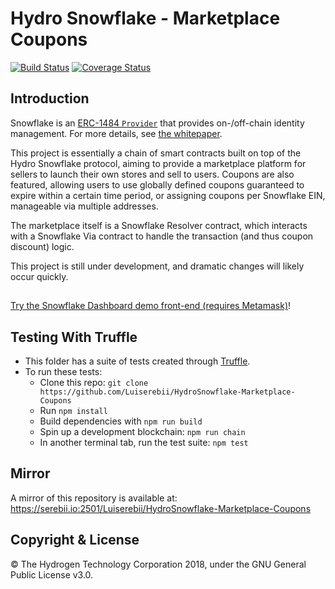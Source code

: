# Hydro Snowflake - Marketplace Coupons
[![Build Status](https://travis-ci.org/Luiserebii/HydroSnowflake-Marketplace-Coupons.svg?branch=master)](https://travis-ci.org/Luiserebii/HydroSnowflake-Marketplace-Coupons)
[![Coverage Status](https://coveralls.io/repos/github/Luiserebii/HydroSnowflake-Marketplace-Coupons/badge.svg?branch=master)](https://coveralls.io/github/Luiserebii/HydroSnowflake-Marketplace-Coupons?branch=master)

## Introduction
Snowflake is an [ERC-1484 `Provider`](https://erc1484.org/) that provides on-/off-chain identity management. For more details, see [the whitepaper](https://github.com/hydrogen-dev/hydro-docs/tree/master/Snowflake).

This project is essentially a chain of smart contracts built on top of the Hydro Snowflake protocol, aiming to provide a marketplace platform for sellers to launch their own stores and sell to users. Coupons are also featured, allowing users to use globally defined coupons guaranteed to expire within a certain time period, or assigning coupons per Snowflake EIN, manageable via multiple addresses.

The marketplace itself is a Snowflake Resolver contract, which interacts with a Snowflake Via contract to handle the transaction (and thus coupon discount) logic. 

This project is still under development, and dramatic changes will likely occur quickly. 

##
[Try the Snowflake Dashboard demo front-end (requires Metamask)](https://hydroblockchain.github.io/snowflake-dashboard/)!

## Testing With Truffle
- This folder has a suite of tests created through [Truffle](https://github.com/trufflesuite/truffle).
- To run these tests:
  - Clone this repo: `git clone https://github.com/Luiserebii/HydroSnowflake-Marketplace-Coupons`
  - Run `npm install`
  - Build dependencies with `npm run build`
  - Spin up a development blockchain: `npm run chain`
  - In another terminal tab, run the test suite: `npm test`

## Mirror
A mirror of this repository is available at: https://serebii.io:2501/Luiserebii/HydroSnowflake-Marketplace-Coupons

## Copyright & License
© The Hydrogen Technology Corporation 2018, under the GNU General Public License v3.0.
